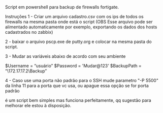 Script em powershell para backup de firewalls fortigate.

Instruções
1 - Criar um arquivo cadastro.csv com os ips de todos os firewalls na mesma pasta onde está o script (OBS Esse arquivo pode ser alimentado automaticamente por exemplo, exportando os dados dos hosts cadastrados no zabbix)

2 - baixar o arquivo pscp.exe de putty.org e colocar na mesma pasta do script.

3 - Mudar as variáveis abaixo de acordo com seu ambiente

$Username = “usuário”
$Password = 'Mudar@123'
$BackupPath = “\\172.17.17.2\Backup”

4 - Caso use uma porta não padrão para o SSH mude parametro "-P 5500" da linha 11 para a porta que vc usa, ou apague essa opção se for porta padrão

é um script bem simples mas funciona perfeitamente, qq sugestão para melhorar ele estou à disposição.